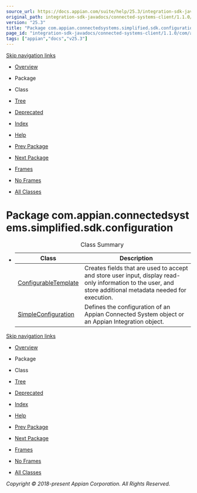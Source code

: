 ```yaml
---
source_url: https://docs.appian.com/suite/help/25.3/integration-sdk-javadocs/connected-systems-client/1.1.0/com/appian/connectedsystems/simplified/sdk/configuration/package-summary.html
original_path: integration-sdk-javadocs/connected-systems-client/1.1.0/com/appian/connectedsystems/simplified/sdk/configuration/package-summary.html
version: "25.3"
title: "Package com.appian.connectedsystems.simplified.sdk.configuration"
page_id: "integration-sdk-javadocs/connected-systems-client/1.1.0/com/appian/connectedsystems/simplified/sdk/configuration/package-summary"
tags: ["appian","docs","v25.3"]
---
```



[Skip navigation links](#skip.navbar.top "Skip navigation links")

-   [Overview](../../../../../../overview-summary.html)
-   Package
-   Class
-   [Tree](package-tree.html)
-   [Deprecated](../../../../../../deprecated-list.html)
-   [Index](../../../../../../index-all.html)
-   [Help](../../../../../../help-doc.html)

-   [Prev Package](../../../../../../com/appian/connectedsystems/simplified/sdk/package-summary.html)
-   [Next Package](../../../../../../com/appian/connectedsystems/simplified/sdk/connectiontesting/package-summary.html)

-   [Frames](../../../../../../index.html?com/appian/connectedsystems/simplified/sdk/configuration/package-summary.html)
-   [No Frames](package-summary.html)

-   [All Classes](../../../../../../allclasses-noframe.html)

# Package com.appian.connectedsystems.simplified.sdk.configuration

-   <table class="typeSummary" border="0" cellpadding="3" cellspacing="0" summary="Class Summary table, listing classes, and an explanation"><caption><span>Class Summary</span><span class="tabEnd">&nbsp;</span></caption><tbody><tr><th class="colFirst" scope="col">Class</th><th class="colLast" scope="col">Description</th></tr></tbody><tbody><tr class="altColor"><td class="colFirst"><a href="../../../../../../com/appian/connectedsystems/simplified/sdk/configuration/ConfigurableTemplate.html" title="class in com.appian.connectedsystems.simplified.sdk.configuration">ConfigurableTemplate</a></td><td class="colLast"><div class="block">Creates fields that are used to accept and store user input, display read-only information to the user, and store additional metadata needed for execution.</div></td></tr><tr class="rowColor"><td class="colFirst"><a href="../../../../../../com/appian/connectedsystems/simplified/sdk/configuration/SimpleConfiguration.html" title="class in com.appian.connectedsystems.simplified.sdk.configuration">SimpleConfiguration</a></td><td class="colLast"><div class="block">Defines the configuration of an Appian Connected System object or an Appian Integration object.</div></td></tr></tbody></table>

[Skip navigation links](#skip.navbar.bottom "Skip navigation links")

-   [Overview](../../../../../../overview-summary.html)
-   Package
-   Class
-   [Tree](package-tree.html)
-   [Deprecated](../../../../../../deprecated-list.html)
-   [Index](../../../../../../index-all.html)
-   [Help](../../../../../../help-doc.html)

-   [Prev Package](../../../../../../com/appian/connectedsystems/simplified/sdk/package-summary.html)
-   [Next Package](../../../../../../com/appian/connectedsystems/simplified/sdk/connectiontesting/package-summary.html)

-   [Frames](../../../../../../index.html?com/appian/connectedsystems/simplified/sdk/configuration/package-summary.html)
-   [No Frames](package-summary.html)

-   [All Classes](../../../../../../allclasses-noframe.html)

_Copyright © 2018-present Appian Corporation. All Rights Reserved._